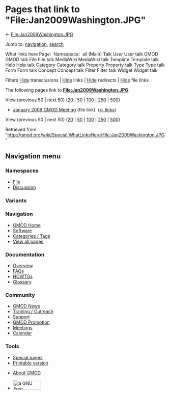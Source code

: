<div id="mw-page-base" class="noprint">

</div>

<div id="mw-head-base" class="noprint">

</div>

<div id="content" class="mw-body" role="main">

<span id="top"></span>

<div id="mw-js-message" style="display:none;">

</div>



# <span dir="auto">Pages that link to "File:Jan2009Washington.JPG"</span>

<div id="bodyContent">

<div id="contentSub">

←
[File:Jan2009Washington.JPG](/wiki/File:Jan2009Washington.JPG "File:Jan2009Washington.JPG")

</div>

<div id="jump-to-nav" class="mw-jump">

Jump to: [navigation](#mw-navigation), [search](#p-search)

</div>

<div id="mw-content-text">

What links here Page:  Namespace:  all (Main) Talk User User talk GMOD
GMOD talk File File talk MediaWiki MediaWiki talk Template Template talk
Help Help talk Category Category talk Property Property talk Type Type
talk Form Form talk Concept Concept talk Filter Filter talk Widget
Widget talk

Filters
[Hide](/mediawiki/index.php?title=Special:WhatLinksHere/File:Jan2009Washington.JPG&hidetrans=1 "Special:WhatLinksHere/File:Jan2009Washington.JPG")
transclusions \|
[Hide](/mediawiki/index.php?title=Special:WhatLinksHere/File:Jan2009Washington.JPG&hidelinks=1 "Special:WhatLinksHere/File:Jan2009Washington.JPG")
links \|
[Hide](/mediawiki/index.php?title=Special:WhatLinksHere/File:Jan2009Washington.JPG&hideredirs=1 "Special:WhatLinksHere/File:Jan2009Washington.JPG")
redirects \|
[Hide](/mediawiki/index.php?title=Special:WhatLinksHere/File:Jan2009Washington.JPG&hideimages=1 "Special:WhatLinksHere/File:Jan2009Washington.JPG")
file links

The following pages link to
**[File:Jan2009Washington.JPG](/wiki/File:Jan2009Washington.JPG "File:Jan2009Washington.JPG")**:

View (previous 50 \| next 50)
([20](/mediawiki/index.php?title=Special:WhatLinksHere/File:Jan2009Washington.JPG&limit=20 "Special:WhatLinksHere/File:Jan2009Washington.JPG")
\|
[50](/mediawiki/index.php?title=Special:WhatLinksHere/File:Jan2009Washington.JPG&limit=50 "Special:WhatLinksHere/File:Jan2009Washington.JPG")
\|
[100](/mediawiki/index.php?title=Special:WhatLinksHere/File:Jan2009Washington.JPG&limit=100 "Special:WhatLinksHere/File:Jan2009Washington.JPG")
\|
[250](/mediawiki/index.php?title=Special:WhatLinksHere/File:Jan2009Washington.JPG&limit=250 "Special:WhatLinksHere/File:Jan2009Washington.JPG")
\|
[500](/mediawiki/index.php?title=Special:WhatLinksHere/File:Jan2009Washington.JPG&limit=500 "Special:WhatLinksHere/File:Jan2009Washington.JPG"))

- [January 2009 GMOD
  Meeting](/wiki/January_2009_GMOD_Meeting "January 2009 GMOD Meeting")
  (file link) ‎ <span class="mw-whatlinkshere-tools">([←
  links](/mediawiki/index.php?title=Special:WhatLinksHere&target=January+2009+GMOD+Meeting "Special:WhatLinksHere"))</span>

View (previous 50 \| next 50)
([20](/mediawiki/index.php?title=Special:WhatLinksHere/File:Jan2009Washington.JPG&limit=20 "Special:WhatLinksHere/File:Jan2009Washington.JPG")
\|
[50](/mediawiki/index.php?title=Special:WhatLinksHere/File:Jan2009Washington.JPG&limit=50 "Special:WhatLinksHere/File:Jan2009Washington.JPG")
\|
[100](/mediawiki/index.php?title=Special:WhatLinksHere/File:Jan2009Washington.JPG&limit=100 "Special:WhatLinksHere/File:Jan2009Washington.JPG")
\|
[250](/mediawiki/index.php?title=Special:WhatLinksHere/File:Jan2009Washington.JPG&limit=250 "Special:WhatLinksHere/File:Jan2009Washington.JPG")
\|
[500](/mediawiki/index.php?title=Special:WhatLinksHere/File:Jan2009Washington.JPG&limit=500 "Special:WhatLinksHere/File:Jan2009Washington.JPG"))

</div>

<div class="printfooter">

Retrieved from
"<http://gmod.org/wiki/Special:WhatLinksHere/File:Jan2009Washington.JPG>"

</div>

<div id="catlinks" class="catlinks catlinks-allhidden">

</div>

<div class="visualClear">

</div>

</div>

</div>

<div id="mw-navigation">

## Navigation menu

<div id="mw-head">



<div id="left-navigation">

<div id="p-namespaces" class="vectorTabs" role="navigation"
aria-labelledby="p-namespaces-label">

### Namespaces

- <span id="ca-nstab-image"><a href="/wiki/File:Jan2009Washington.JPG" accesskey="c"
  title="View the file page [c]">File</a></span>
- <span id="ca-talk"><a
  href="/mediawiki/index.php?title=File_talk:Jan2009Washington.JPG&amp;action=edit&amp;redlink=1"
  accesskey="t"
  title="Discussion about the content page [t]">Discussion</a></span>

</div>

<div id="p-variants" class="vectorMenu emptyPortlet" role="navigation"
aria-labelledby="p-variants-label">

### 

### Variants[](#)

<div class="menu">

</div>

</div>

</div>

<div id="right-navigation">





</div>



</div>

</div>

</div>

<div id="mw-panel">

<div id="p-logo" role="banner">

<a href="/wiki/Main_Page"
style="background-image: url(http://gmod.org/images/GMOD-cogs.png);"
title="Visit the main page"></a>

</div>

<div id="p-Navigation" class="portal" role="navigation"
aria-labelledby="p-Navigation-label">

### Navigation

<div class="body">

- <span id="n-GMOD-Home">[GMOD Home](/wiki/Main_Page)</span>
- <span id="n-Software">[Software](/wiki/GMOD_Components)</span>
- <span id="n-Categories-.2F-Tags">[Categories /
  Tags](/wiki/Categories)</span>
- <span id="n-View-all-pages">[View all
  pages](/wiki/Special:AllPages)</span>

</div>

</div>

<div id="p-Documentation" class="portal" role="navigation"
aria-labelledby="p-Documentation-label">

### Documentation

<div class="body">

- <span id="n-Overview">[Overview](/wiki/Overview)</span>
- <span id="n-FAQs">[FAQs](/wiki/Category:FAQ)</span>
- <span id="n-HOWTOs">[HOWTOs](/wiki/Category:HOWTO)</span>
- <span id="n-Glossary">[Glossary](/wiki/Glossary)</span>

</div>

</div>

<div id="p-Community" class="portal" role="navigation"
aria-labelledby="p-Community-label">

### Community

<div class="body">

- <span id="n-GMOD-News">[GMOD News](/wiki/GMOD_News)</span>
- <span id="n-Training-.2F-Outreach">[Training /
  Outreach](/wiki/Training_and_Outreach)</span>
- <span id="n-Support">[Support](/wiki/Support)</span>
- <span id="n-GMOD-Promotion">[GMOD
  Promotion](/wiki/GMOD_Promotion)</span>
- <span id="n-Meetings">[Meetings](/wiki/Meetings)</span>
- <span id="n-Calendar">[Calendar](/wiki/Calendar)</span>

</div>

</div>

<div id="p-tb" class="portal" role="navigation"
aria-labelledby="p-tb-label">

### Tools

<div class="body">

- <span id="t-specialpages"><a href="/wiki/Special:SpecialPages" accesskey="q"
  title="A list of all special pages [q]">Special pages</a></span>
- <span id="t-print"><a
  href="/mediawiki/index.php?title=Special:WhatLinksHere/File:Jan2009Washington.JPG&amp;printable=yes"
  rel="alternate" accesskey="p"
  title="Printable version of this page [p]">Printable version</a></span>

</div>

</div>

</div>

</div>

<div id="footer" role="contentinfo">

- <span id="footer-places-about">[About
  GMOD](/wiki/GMOD:About "GMOD:About")</span>

<!-- -->

- <span id="footer-copyrightico">[<img src="http://www.gnu.org/graphics/gfdl-logo-small.png" width="88"
  height="31" alt="a GNU Free Documentation License" />](http://www.gnu.org/licenses/fdl-1.3.html)</span>




</div>
